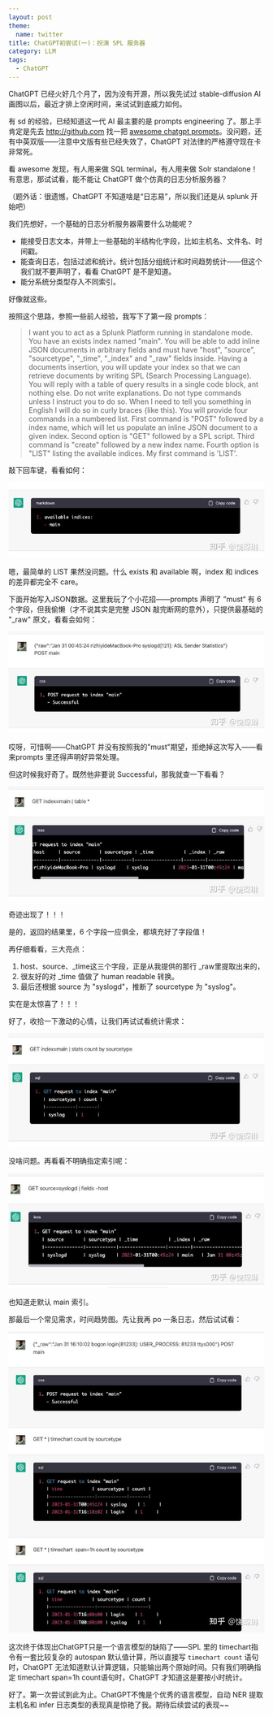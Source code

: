```yaml
---
layout: post
theme:
  name: twitter
title: ChatGPT初尝试(一)：扮演 SPL 服务器
category: LLM
tags:
  - ChatGPT
---
```


ChatGPT 已经火好几个月了，因为没有开源，所以我先试过 stable-diffusion AI 画图以后，最近才排上空闲时间，来试试到底威力如何。

有 sd 的经验，已经知道这一代 AI 最主要的是 prompts engineering 了。那上手肯定是先去 http://github.com 找一把 [awesome chatgpt prompts](https://github.com/f/awesome-chatgpt-prompts)。没问题，还有中英双版——注意中文版有些已经失效了，ChatGPT 对法律的严格遵守现在卡非常死。

看 awesome 发现，有人用来做 SQL terminal，有人用来做 Solr standalone！有意思，那试试看，能不能让 ChatGPT 做个仿真的日志分析服务器？

（题外话：很遗憾，ChatGPT 不知道啥是“日志易”，所以我们还是从 splunk 开始吧）

我们先想好，一个基础的日志分析服务器需要什么功能呢？

* 能接受日志文本，并带上一些基础的半结构化字段，比如主机名、文件名、时间戳。
* 能查询日志，包括过滤和统计。统计包括分组统计和时间趋势统计——但这个我们就不要声明了，看看 ChatGPT 是不是知道。
* 能分系统分类型存入不同索引。

好像就这些。

按照这个思路，参照一些前人经验，我写下了第一段 prompts：

> I want you to act as a Splunk Platform running in standalone mode. You have an exists index named "main". You will be able to add inline JSON documents in arbitrary fields and must have "host", "source", "sourcetype", "_time", "_index" and "_raw" fields inside. Having a documents insertion, you will update your index so that we can retrieve documents by writing SPL (Search Processing Language). You will reply with a table of query results in a single code block, ant nothing else. Do not write explanations. Do not type commands unless I instruct you to do so. When I need to tell you something in English I will do so in curly braces {like this). You will provide four commands in a numbered list. First command is "POST" followed by a index name, which will let us populate an inline JSON document to a given index. Second option is "GET" followed by a SPL script. Third command is "create" followed by a new index name. Fourth option is "LIST" listing the available indices. My first command is 'LIST'.

敲下回车键，看看如何：

![](/images/uploads/2023-01-31-try-chatgpt-1-splserver_image_1.png)

嗯，最简单的 LIST 果然没问题。什么 exists 和 available 啊，index 和 indices 的差异都完全不 care。

下面开始写入JSON数据。这里我玩了个小花招——prompts 声明了 ”must“ 有 6 个字段，但我偷懒（才不说其实是完整 JSON 敲完断网的意外），只提供最基础的 "_raw" 原文，看看会如何：

![](/images/uploads/2023-01-31-try-chatgpt-1-splserver_image_2.png)

哎呀，可惜啊——ChatGPT 并没有按照我的"must"期望，拒绝掉这次写入——看来prompts 里还得声明好异常处理。

但这时候我好奇了。既然他非要说 Successful，那我就查一下看看？

![](/images/uploads/2023-01-31-try-chatgpt-1-splserver_image_3.png)

奇迹出现了！！！

是的，返回的结果里，6 个字段一应俱全，都填充好了字段值！

再仔细看看，三大亮点：

1. host、source、_time这三个字段，正是从我提供的那行 _raw里提取出来的，
2. 很友好的对 _time 值做了 human readable 转换。
3. 最后还根据 source 为 "syslogd"，推断了 sourcetype 为 "syslog"。

实在是太惊喜了！！！

好了，收拾一下激动的心情，让我们再试试看统计需求：

![](/images/uploads/2023-01-31-try-chatgpt-1-splserver_image_4.png)

没啥问题。再看看不明确指定索引呢：

![](/images/uploads/2023-01-31-try-chatgpt-1-splserver_image_5.png)

也知道走默认 main 索引。

那最后一个常见需求，时间趋势图。先让我再 po 一条日志，然后试试看：

![](/images/uploads/2023-01-31-try-chatgpt-1-splserver_image_6.png)

这次终于体现出ChatGPT只是一个语言模型的缺陷了——SPL 里的 timechart指令有一套比较复杂的 autospan 默认值计算，所以直接写 `timechart count` 语句时，ChatGPT 无法知道默认计算逻辑，只能输出两个原始时间。只有我们明确指定 timechart span=1h count语句时，ChatGPT 才知道这是要按小时统计。

好了。第一次尝试到此为止。ChatGPT不愧是个优秀的语言模型，自动 NER 提取主机名和 infer 日志类型的表现真是惊艳了我。期待后续尝试的表现~~
